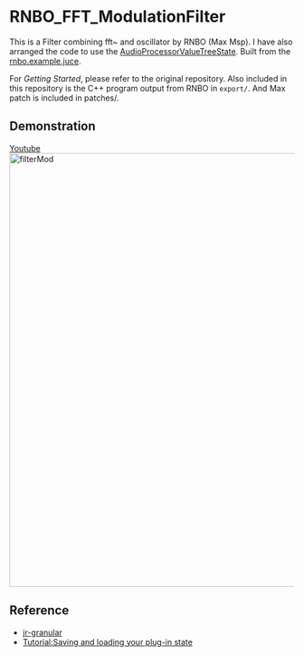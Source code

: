 # RNBO_FFT_ModulationFilter
This is a Filter combining fft~ and oscillator by RNBO (Max Msp).
I have also arranged the code to use the [AudioProcessorValueTreeState](https://docs.juce.com/master/classAudioProcessorValueTreeState.html).
Built from the [rnbo.example.juce](https://github.com/Cycling74/rnbo.example.juce).  

For *Getting Started*, please refer to the original repository. Also included in this repository is the C++ program output from RNBO in `export/`. And Max patch is included in patches/.

## Demonstration
[Youtube<img width="766" alt="filterMod" src="https://github.com/user-attachments/assets/f92c8238-1696-46d4-83ca-5d71eb8bde5c"/>](https://youtube.com/shorts/zf1GzuQChmU)

## Reference
- [jr-granular](https://github.com/szkkng/jr-granular)  
- [Tutorial:Saving and loading your plug-in state](https://juce.com/tutorials/tutorial_audio_processor_value_tree_state/)
